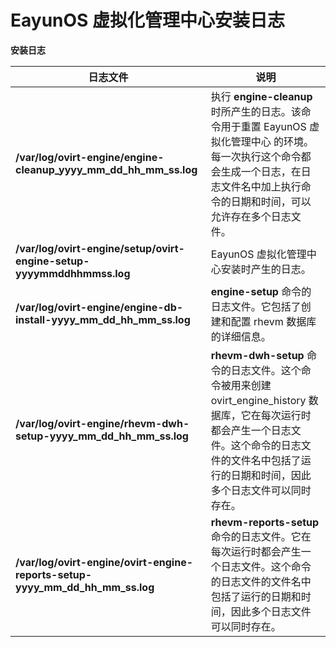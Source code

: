 # EayunOS 虚拟化管理中心安装日志

**安装日志**

|日志文件|说明|
|--------|----|
|**/var/log/ovirt-engine/engine-cleanup\_yyyy\_mm\_dd\_hh\_mm\_ss.log**|执行 **engine-cleanup** 时所产生的日志。该命令用于重置 EayunOS 虚拟化管理中心 的环境。每一次执行这个命令都会生成一个日志，在日志文件名中加上执行命令的日期和时间，可以允许存在多个日志文件。|
|**/var/log/ovirt-engine/setup/ovirt-engine-setup-yyyymmddhhmmss.log**|EayunOS 虚拟化管理中心安装时产生的日志。|
|**/var/log/ovirt-engine/engine-db-install-yyyy\_mm\_dd\_hh\_mm\_ss.log**|**engine-setup** 命令的日志文件。它包括了创建和配置 rhevm 数据库的详细信息。|
|**/var/log/ovirt-engine/rhevm-dwh-setup-yyyy_mm_dd_hh_mm_ss.log**|**rhevm-dwh-setup** 命令的日志文件。这个命令被用来创建 ovirt\_engine\_history 数据库，它在每次运行时都会产生一个日志文件。这个命令的日志文件的文件名中包括了运行的日期和时间，因此多个日志文件可以同时存在。|
|**/var/log/ovirt-engine/ovirt-engine-reports-setup-yyyy_mm_dd_hh_mm_ss.log**|**rhevm-reports-setup** 命令的日志文件。它在每次运行时都会产生一个日志文件。这个命令的日志文件的文件名中包括了运行的日期和时间，因此多个日志文件可以同时存在。|

